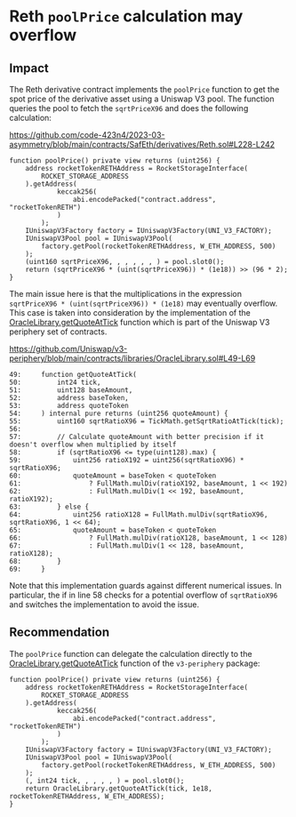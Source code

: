 # Reth `poolPrice` calculation may overflow

## Impact

The Reth derivative contract implements the `poolPrice` function to get the spot price of the derivative asset using a Uniswap V3 pool. The function queries the pool to fetch the `sqrtPriceX96` and does the following calculation:

https://github.com/code-423n4/2023-03-asymmetry/blob/main/contracts/SafEth/derivatives/Reth.sol#L228-L242

```solidity
function poolPrice() private view returns (uint256) {
    address rocketTokenRETHAddress = RocketStorageInterface(
        ROCKET_STORAGE_ADDRESS
    ).getAddress(
            keccak256(
                abi.encodePacked("contract.address", "rocketTokenRETH")
            )
        );
    IUniswapV3Factory factory = IUniswapV3Factory(UNI_V3_FACTORY);
    IUniswapV3Pool pool = IUniswapV3Pool(
        factory.getPool(rocketTokenRETHAddress, W_ETH_ADDRESS, 500)
    );
    (uint160 sqrtPriceX96, , , , , , ) = pool.slot0();
    return (sqrtPriceX96 * (uint(sqrtPriceX96)) * (1e18)) >> (96 * 2);
}
```

The main issue here is that the multiplications in the expression `sqrtPriceX96 * (uint(sqrtPriceX96)) * (1e18)` may eventually overflow. This case is taken into consideration by the implementation of the [OracleLibrary.getQuoteAtTick](https://docs.uniswap.org/contracts/v3/reference/periphery/libraries/OracleLibrary#getquoteattick) function which is part of the Uniswap V3 periphery set of contracts.

https://github.com/Uniswap/v3-periphery/blob/main/contracts/libraries/OracleLibrary.sol#L49-L69

```solidity
49:     function getQuoteAtTick(
50:         int24 tick,
51:         uint128 baseAmount,
52:         address baseToken,
53:         address quoteToken
54:     ) internal pure returns (uint256 quoteAmount) {
55:         uint160 sqrtRatioX96 = TickMath.getSqrtRatioAtTick(tick);
56: 
57:         // Calculate quoteAmount with better precision if it doesn't overflow when multiplied by itself
58:         if (sqrtRatioX96 <= type(uint128).max) {
59:             uint256 ratioX192 = uint256(sqrtRatioX96) * sqrtRatioX96;
60:             quoteAmount = baseToken < quoteToken
61:                 ? FullMath.mulDiv(ratioX192, baseAmount, 1 << 192)
62:                 : FullMath.mulDiv(1 << 192, baseAmount, ratioX192);
63:         } else {
64:             uint256 ratioX128 = FullMath.mulDiv(sqrtRatioX96, sqrtRatioX96, 1 << 64);
65:             quoteAmount = baseToken < quoteToken
66:                 ? FullMath.mulDiv(ratioX128, baseAmount, 1 << 128)
67:                 : FullMath.mulDiv(1 << 128, baseAmount, ratioX128);
68:         }
69:     }
```

Note that this implementation guards against different numerical issues. In particular, the if in line 58 checks for a potential overflow of `sqrtRatioX96` and switches the implementation to avoid the issue.

## Recommendation

The `poolPrice` function can delegate the calculation directly to the [OracleLibrary.getQuoteAtTick](https://docs.uniswap.org/contracts/v3/reference/periphery/libraries/OracleLibrary#getquoteattick) function of the `v3-periphery` package:

```solidity
function poolPrice() private view returns (uint256) {
    address rocketTokenRETHAddress = RocketStorageInterface(
        ROCKET_STORAGE_ADDRESS
    ).getAddress(
            keccak256(
                abi.encodePacked("contract.address", "rocketTokenRETH")
            )
        );
    IUniswapV3Factory factory = IUniswapV3Factory(UNI_V3_FACTORY);
    IUniswapV3Pool pool = IUniswapV3Pool(
        factory.getPool(rocketTokenRETHAddress, W_ETH_ADDRESS, 500)
    );
    (, int24 tick, , , , , ) = pool.slot0();
    return OracleLibrary.getQuoteAtTick(tick, 1e18, rocketTokenRETHAddress, W_ETH_ADDRESS);
}
```
